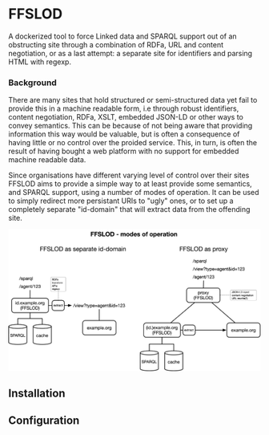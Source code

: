 # FFSLOD
A dockerized tool to force Linked data and SPARQL support out of an obstructing site through a combination of RDFa, URL and content negotiation, or as a last attempt: a separate site for identifiers and parsing HTML with regexp.

### Background
There are many sites that hold structured or semi-structured data yet fail to provide this in a machine readable form, i.e through robust identifiers, content negotiation, RDFa, XSLT, embedded JSON-LD or other ways to convey semantics. This can be because of not being aware that providing information this way would be valuable, but is often a consequence of having little or no control over the proided service. This, in turn, is often the result of having bought a web platform with no support for embedded machine readable data.

Since organisations have different varying level of control over their sites FFSLOD aims to provide a simple way to at least provide some semantics, and SPARQL support, using a number of modes of operation. It can be used to simply redirect more persistant URIs to "ugly" ones, or to set up a completely separate "id-domain" that will extract data from the offending site.

![alt text](https://raw.githubusercontent.com/marma/ffslod/main/etc/FFSLOD.png "Modes of operation")

## Installation

## Configuration
